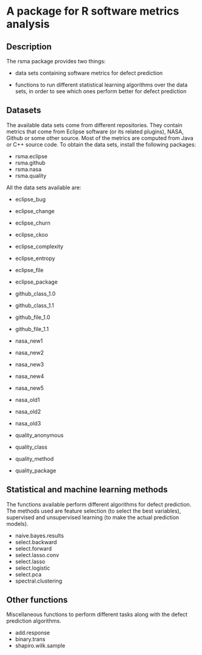 # A package for R software metrics analysis

## Description
The rsma package provides two things:

- data sets containing software metrics for defect prediction

- functions to run different statistical learning algorithms over the data sets, in order to see which ones perform better for defect prediction

## Datasets
The available data sets come from different repositories. They contain metrics that come from Eclipse software (or its related plugins), NASA, Github or some other source. Most of the metrics are computed from Java or C++ source code. 
To obtain the data sets, install the following packages: 
- rsma.eclipse 
- rsma.github 
- rsma.nasa 
- rsma.quality 

All the data sets available are: 
- eclipse_bug 
- eclipse_change 
- eclipse_churn 
- eclipse_ckoo 
- eclipse_complexity 
- eclipse_entropy 
- eclipse_file 
- eclipse_package 

- github_class_1.0 
- github_class_1.1 
- github_file_1.0 
- github_file_1.1 

- nasa_new1 
- nasa_new2 
- nasa_new3 
- nasa_new4 
- nasa_new5 
- nasa_old1 
- nasa_old2 
- nasa_old3 

- quality_anonymous 
- quality_class 
- quality_method 
- quality_package 

## Statistical and machine learning methods
The functions available perform different algorithms for defect prediction. The methods used are feature selection (to select the best variables), supervised and unsupervised learning (to make the actual prediction models). 
- naive.bayes.results 
- select.backward 
- select.forward 
- select.lasso.conv 
- select.lasso 
- select.logistic 
- select.pca 
- spectral.clustering

## Other functions
Miscellaneous functions to perform different tasks along with the defect prediction algorithms. 
- add.response 
- binary.trans 
- shapiro.wilk.sample 

